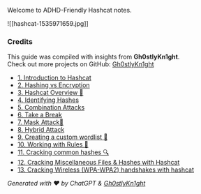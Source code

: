 Welcome to ADHD-Friendly Hashcat notes.

![[hashcat-1535971659.jpg]]



### Credits
This guide was compiled with insights from **Gh0stlyKn1ght**.  
Check out more projects on GitHub: [Gh0stlyKn1ght](https://github.com/Gh0stlyKn1ght)


- [1. Introduction to Hashcat](https://github.com/Gh0stlyKn1ght/ADHD-Friendly-security/blob/main/ADHD-Friendly%20Notes/ADHD-Friendly%20Notes%20Hashcat/1.%20Intro%20to%20Hashcat.md)
- [2. Hashing vs Encryption](https://github.com/Gh0stlyKn1ght/ADHD-Friendly-security/blob/main/ADHD-Friendly%20Notes/ADHD-Friendly%20Notes%20Hashcat/2.%20Hashing%20vs.%20Encryption.md)
- [3. Hashcat Overview 🚀](https://github.com/Gh0stlyKn1ght/ADHD-Friendly-security/blob/main/ADHD-Friendly%20Notes/ADHD-Friendly%20Notes%20Hashcat/3.%20Hashcat%20Overview.md)
- [4. Identifying Hashes](https://github.com/Gh0stlyKn1ght/ADHD-Friendly-security/blob/main/ADHD-Friendly%20Notes/ADHD-Friendly%20Notes%20Hashcat/4.%20Identifying%20Hashes.md)
- [5. Combination Attacks](https://github.com/Gh0stlyKn1ght/ADHD-Friendly-security/blob/main/ADHD-Friendly%20Notes/ADHD-Friendly%20Notes%20Hashcat/5.%20Combination%20Attacks.md)
- [6. Take a Break](https://github.com/Gh0stlyKn1ght/ADHD-Friendly-security/blob/main/ADHD-Friendly%20Nmap%20Security%20Learning%20Notes/6.%20Identifying%20the%20Version%20of%20Running%20Services.md)
- [7. Mask Attack🚀](https://github.com/Gh0stlyKn1ght/ADHD-Friendly-security/blob/main/ADHD-Friendly%20Notes/ADHD-Friendly%20Notes%20Hashcat/7.%20Mask%20Attack.md)
- [8. Hybrid Attack](https://github.com/Gh0stlyKn1ght/ADHD-Friendly-security/tree/8fec3f3bbfd54874498247705bf4170f0f98c035/ADHD-Friendly%20Notes/ADHD-Friendly%20Notes%20Hashcat)
- [9. Creating a custom wordlist 🚀](https://github.com/Gh0stlyKn1ght/ADHD-Friendly-security/blob/main/ADHD-Friendly%20Notes/ADHD-Friendly%20Notes%20Hashcat/9.%20Creating%20a%20Custom%20Wordlist.md)
- [10. Working with Rules 🚀](https://github.com/Gh0stlyKn1ght/ADHD-Friendly-security/blob/main/ADHD-Friendly%20Notes/ADHD-Friendly%20Notes%20Hashcat/10.%20Working%20with%20Rules.md)
- [11. Cracking common hashes 🔍](https://github.com/Gh0stlyKn1ght/ADHD-Friendly-security/blob/main/ADHD-Friendly%20Notes/ADHD-Friendly%20Notes%20Hashcat/11.%20Cracking%20Common%20Hashes.md)
- [12. Cracking Miscellaneous Files & Hashes with Hashcat](https://github.com/Gh0stlyKn1ght/ADHD-Friendly-security/blob/main/ADHD-Friendly%20Notes/ADHD-Friendly%20Notes%20Hashcat/12.%20Cracking%20Miscellaneous%20Files%20%26%20Hashes%20with%20Hashcat.md)
- [13. Cracking Wireless (WPA-WPA2) handshakes with hashcat](https://github.com/Gh0stlyKn1ght/ADHD-Friendly-security/blob/8fec3f3bbfd54874498247705bf4170f0f98c035/ADHD-Friendly%20Notes/ADHD-Friendly%20Notes%20Hashcat/13.%20Cracking%20Wireless%20(WPA-WPA2)%20handshakes%20with%20hashcat.md)










*Generated with ❤️ by ChatGPT & [Gh0stlyKn1ght](https://github.com/Gh0stlyKn1ght)*
